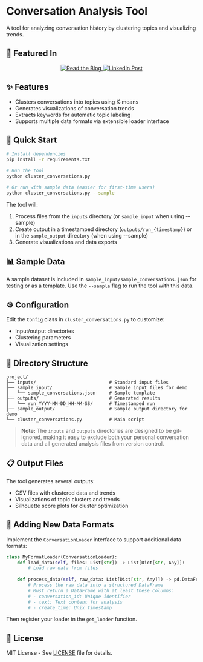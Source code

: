# Conversation Analysis Tool

A tool for analyzing conversation history by clustering topics and visualizing trends.

## 📝 Featured In

<div align="center">
  <a href="https://muddlemap.substack.com/p/what-i-learned-from-analyzing-2-years" target="_blank">
    <img src="https://img.shields.io/badge/Blog-Read%20the%20Detailed%20Tutorial-blue?style=for-the-badge" alt="Read the Blog" />
  </a>
  
  <a href="https://www.linkedin.com/posts/manojkurien1_what-i-learned-from-analyzing-2-years-of-activity-7313825166885568512-ac85?utm_source=share&utm_medium=member_desktop&rcm=ACoAABtF5ukBcRFWTr7DSFDFQ8nfIva8QIdeB4o" target="_blank">
    <img src="https://img.shields.io/badge/LinkedIn-See%20%20Highlights-0077B5?style=for-the-badge&logo=linkedin" alt="LinkedIn Post" />
  </a>
</div>

## ✨ Features

- Clusters conversations into topics using K-means
- Generates visualizations of conversation trends
- Extracts keywords for automatic topic labeling
- Supports multiple data formats via extensible loader interface

## 🚀 Quick Start

```bash
# Install dependencies
pip install -r requirements.txt

# Run the tool
python cluster_conversations.py

# Or run with sample data (easier for first-time users)
python cluster_conversations.py --sample
```

The tool will:
1. Process files from the `inputs` directory (or `sample_input` when using --sample)
2. Create output in a timestamped directory (`outputs/run_{timestamp}`) or in the `sample_output` directory (when using --sample)
3. Generate visualizations and data exports

## 📊 Sample Data

A sample dataset is included in `sample_input/sample_conversations.json` for testing or as a template. Use the `--sample` flag to run the tool with this data.

## ⚙️ Configuration

Edit the `Config` class in `cluster_conversations.py` to customize:
- Input/output directories
- Clustering parameters
- Visualization settings

## 📁 Directory Structure

```
project/
├── inputs/                           # Standard input files
├── sample_input/                     # Sample input files for demo
│   └── sample_conversations.json     # Sample template
├── outputs/                          # Generated results
│   └── run_YYYY-MM-DD_HH-MM-SS/      # Timestamped run
├── sample_output/                    # Sample output directory for demo
└── cluster_conversations.py          # Main script
```

> **Note:** The `inputs` and `outputs` directories are designed to be git-ignored, making it easy to exclude both your personal conversation data and all generated analysis files from version control.

## 📋 Output Files

The tool generates several outputs:
- CSV files with clustered data and trends
- Visualizations of topic clusters and trends
- Silhouette score plots for cluster optimization

## 🔌 Adding New Data Formats

Implement the `ConversationLoader` interface to support additional data formats:

```python
class MyFormatLoader(ConversationLoader):
    def load_data(self, files: List[str]) -> List[Dict[str, Any]]:
        # Load raw data from files
        
    def process_data(self, raw_data: List[Dict[str, Any]]) -> pd.DataFrame:
        # Process the raw data into a structured DataFrame
        # Must return a DataFrame with at least these columns:
        # - conversation_id: Unique identifier
        # - text: Text content for analysis
        # - create_time: Unix timestamp
```

Then register your loader in the `get_loader` function.

## 📄 License

MIT License - See [LICENSE](LICENSE) file for details.